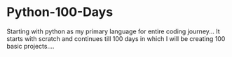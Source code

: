 # Python-100-Days
Starting with python as my primary language for entire coding journey...
It starts with scratch and continues till 100 days in which I will be creating 100 basic projects....
